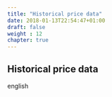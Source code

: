 ```yaml
---
title: "Historical price data"
date: 2018-01-13T22:54:47+01:00
draft: false
weight : 12
chapter: true
---
```

## Historical price data
english
